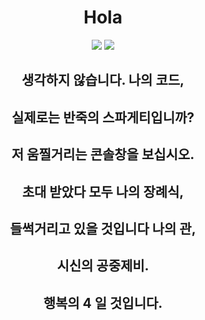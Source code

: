 
<div align=center><h1>Hola</h1></div>

<div align=center>
<img src="https://img.shields.io/badge/Seoul-000000?style=for-the-badge&logo=42&logoColor=white">
 <img src="https://img.shields.io/badge/-000000?style=for-the-badge&logo=Habr&logoColor=white">
  <p>
 
</p>
</div>
<div align=center><h2>생각하지 않습니다. 나의 코드,</h2></div>
<div align=center><h2>실제로는 반죽의 스파게티입니까?</h2></div>
<div align=center><h2>저 움찔거리는 콘솔창을 보십시오.</h2></div>
<div align=center><h2>초대 받았다 모두 나의 장례식,</h2></div>
<div align=center><h2>들썩거리고 있을 것입니다 나의 관,</h2></div>
<div align=center><h2>시신의 공중제비.</h2></div>
<div align=center><h2>행복의 4 일 것입니다.</h2></div>


<!--<div align=center><h6>We're living in an immeasurable history of space and time Travelers who spend moments together and have wonderful adventures.</h6></div> -->
<!--<div align=center><h3>Most repositories are private. What you're looking for isn't here, <br> so please go back.</h3></div> --> 
<!--<img width="100%" src="https://github.com/kono-kawawa/kono-kawawa/assets/121002725/b1a3fadc-be30-47a4-91b2-8c3f99b7822a"/><br>-->

 <!-- height="180em" src="https://github-readme-stats.vercel.app/api/top-langs/?username=kono-kawawa&layout=compact&bg_color=10,e96443,904e95&title_color=fff&text_color=fff" -->
 <!--  <img height="180em" src="https://github-readme-stats.vercel.app/api?username=kono-kawawa&show_icons=true&theme=transparent"> -->
